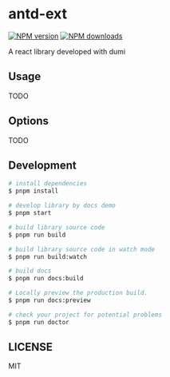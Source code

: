 # antd-ext

[![NPM version](https://img.shields.io/npm/v/antd-ext.svg?style=flat)](https://npmjs.org/package/antd-ext)
[![NPM downloads](http://img.shields.io/npm/dm/antd-ext.svg?style=flat)](https://npmjs.org/package/antd-ext)

A react library developed with dumi

## Usage

TODO

## Options

TODO

## Development

```bash
# install dependencies
$ pnpm install

# develop library by docs demo
$ pnpm start

# build library source code
$ pnpm run build

# build library source code in watch mode
$ pnpm run build:watch

# build docs
$ pnpm run docs:build

# Locally preview the production build.
$ pnpm run docs:preview

# check your project for potential problems
$ pnpm run doctor
```

## LICENSE

MIT
